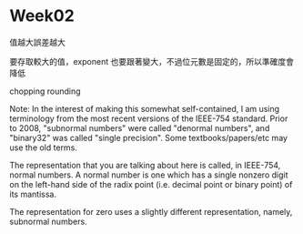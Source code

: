 # Week02

值越大誤差越大

要存取較大的值，exponent 也要跟著變大，不過位元數是固定的，所以準確度會降低

chopping rounding

Note: In the interest of making this somewhat self-contained, I am using terminology from the most recent versions of the IEEE-754 standard. Prior to 2008, "subnormal numbers" were called "denormal numbers", and "binary32" was called "single precision". Some textbooks/papers/etc may use the old terms.

The representation that you are talking about here is called, in IEEE-754, normal numbers. A normal number is one which has a single nonzero digit on the left-hand side of the radix point (i.e. decimal point or binary point) of its mantissa.

The representation for zero uses a slightly different representation, namely, subnormal numbers.